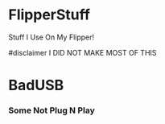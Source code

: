 # FlipperStuff
Stuff I Use On My Flipper!

#disclaimer
I DID NOT MAKE MOST OF THIS
# BadUSB
<h3>Some Not Plug N Play</h3>

